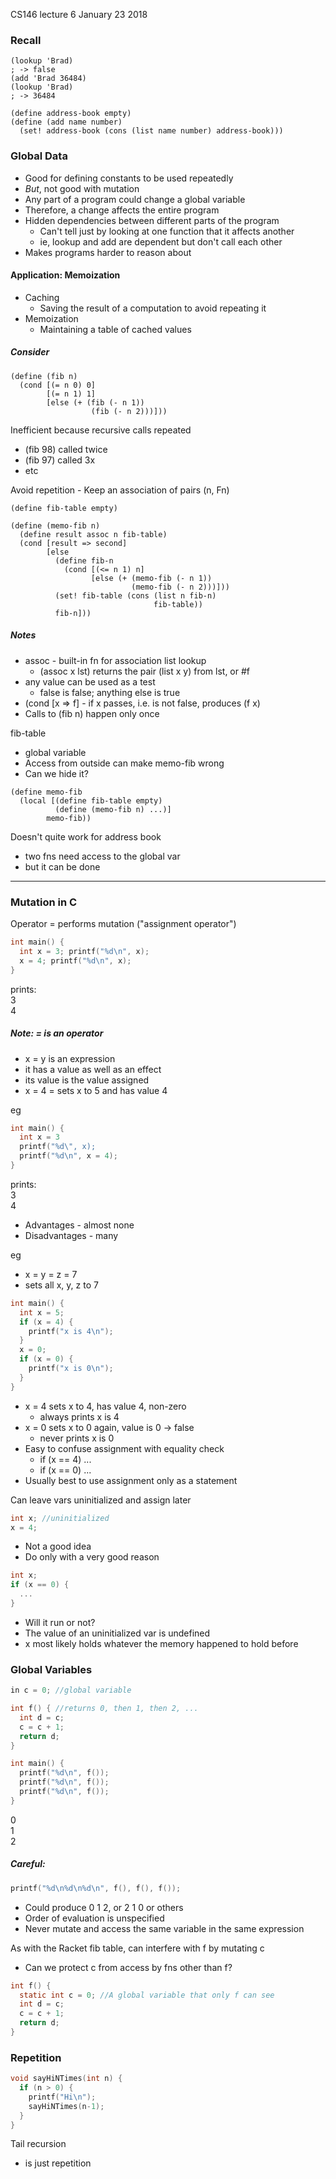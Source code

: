 CS146 lecture 6 January 23 2018
### Recall
```
(lookup 'Brad)
; -> false
(add 'Brad 36484)
(lookup 'Brad)
; -> 36484
```
```
(define address-book empty)
(define (add name number)
  (set! address-book (cons (list name number) address-book)))
```

### Global Data
- Good for defining constants to be used repeatedly
- *But*, not good with mutation
- Any part of a program could change a global variable
- Therefore, a change affects the entire program
- Hidden dependencies between different parts of the program
  - Can't tell just by looking at one function that it affects another
  - ie, lookup and add are dependent but don't call each other
- Makes programs harder to reason about

#### Application: Memoization
- Caching
  - Saving the result of a computation to avoid repeating it
- Memoization
  - Maintaining a table of cached values

##### Consider
```
(define (fib n)
  (cond [(= n 0) 0]
        [(= n 1) 1]
        [else (+ (fib (- n 1))
                  (fib (- n 2)))]))
```
Inefficient because recursive calls repeated
- (fib 98) called twice
- (fib 97) called 3x
- etc

Avoid repetition - Keep an association of pairs (n, Fn)
```
(define fib-table empty)

(define (memo-fib n)
  (define result assoc n fib-table)
  (cond [result => second]
        [else
          (define fib-n
            (cond [(<= n 1) n]
                  [else (+ (memo-fib (- n 1))
                           (memo-fib (- n 2)))]))
          (set! fib-table (cons (list n fib-n)
                                fib-table))
          fib-n]))
```
##### Notes
- assoc - built-in fn for association list lookup
  - (assoc x lst) returns the pair (list x y) from lst, or #f
- any value can be used as a test
  - false is false; anything else is true
- (cond [x => f] - if x passes, i.e. is not false, produces (f x)
- Calls to (fib n) happen only once

fib-table
- global variable
- Access from outside can make memo-fib wrong
- Can we hide it?
```
(define memo-fib
  (local [(define fib-table empty)
          (define (memo-fib n) ...)]
        memo-fib))
```
Doesn't quite work for address book
- two fns need access to the global var
- but it can be done
---
### Mutation in C
Operator = performs mutation ("assignment operator")
```C
int main() {
  int x = 3; printf("%d\n", x);
  x = 4; printf("%d\n", x);
}
```
prints:  
3  
4

##### Note: = is an operator
- x = y is an expression
- it has a value as well as an effect
- its value is the value assigned
- x = 4 = sets x to 5 and has value 4

eg
```C
int main() {
  int x = 3
  printf("%d\", x);
  printf("%d\n", x = 4);
}
```
prints:  
3  
4
- Advantages - almost none
- Disadvantages - many

eg
- x = y = z = 7
- sets all x, y, z to 7

```C
int main() {
  int x = 5;
  if (x = 4) {
    printf("x is 4\n");
  }
  x = 0;
  if (x = 0) {
    printf("x is 0\n");
  }
}
```
- x = 4 sets x to 4, has value 4, non-zero
  - always prints x is 4
- x = 0 sets x to 0 again, value is 0 -> false
  - never prints x is 0
- Easy to confuse assignment with equality check
  - if (x == 4) ...
  - if (x == 0) ...
- Usually best to use assignment only as a statement

Can leave vars uninitialized and assign later
```C
int x; //uninitialized
x = 4;
```
- Not a good idea
- Do only with a very good reason

```C
int x;
if (x == 0) {
  ...
}
```
- Will it run or not?
- The value of an uninitialized var is undefined
- x most likely holds whatever the memory happened to hold before

### Global Variables
```C
in c = 0; //global variable

int f() { //returns 0, then 1, then 2, ...
  int d = c;
  c = c + 1;
  return d;
}

int main() {
  printf("%d\n", f());
  printf("%d\n", f());
  printf("%d\n", f());
}
```
0  
1  
2  

##### Careful:
```C
printf("%d\n%d\n%d\n", f(), f(), f());
```
- Could produce 0 1 2, or 2 1 0 or others  
- Order of evaluation is unspecified
- Never mutate and access the same variable in the same expression

As with the Racket fib table, can interfere with f by mutating c
- Can we protect c from access by fns other than f?

```C
int f() {
  static int c = 0; //A global variable that only f can see
  int d = c;
  c = c + 1;
  return d;
}
```

### Repetition
```C
void sayHiNTimes(int n) {
  if (n > 0) {
    printf("Hi\n");
    sayHiNTimes(n-1);
  }
}
```
Tail recursion
- is just repetition
